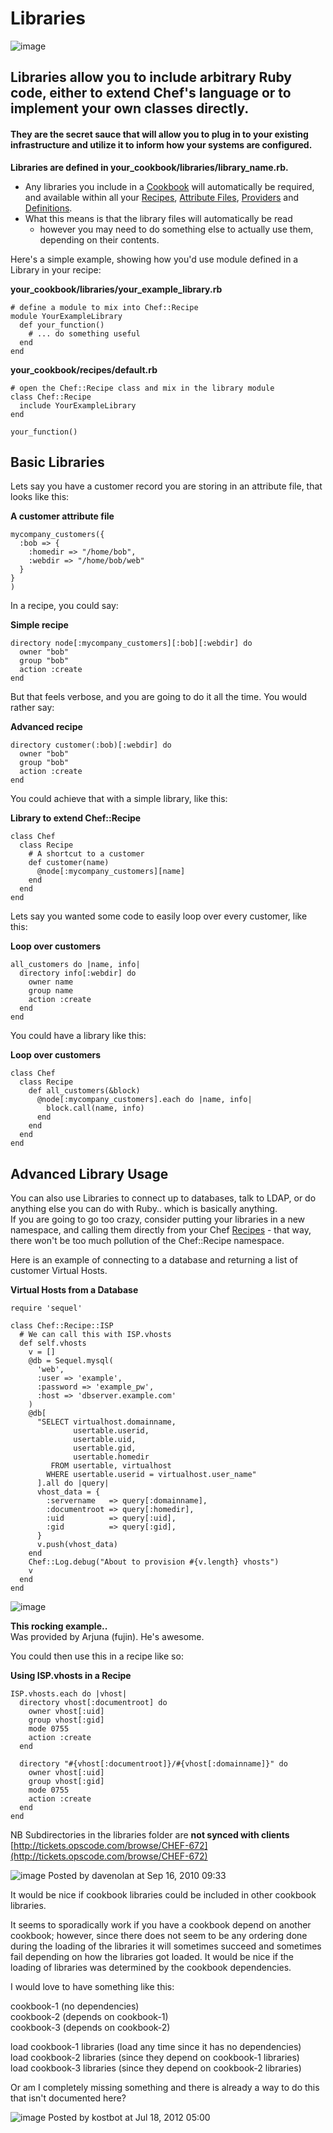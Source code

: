 Libraries
=========

  

![image](../attachments/1179806/21463235.png)   

Libraries allow you to include arbitrary Ruby code, either to extend Chef's language or to implement your own classes directly.
-------------------------------------------------------------------------------------------------------------------------------

#### They are the secret sauce that will allow you to plug in to your existing infrastructure and utilize it to inform how your systems are configured.

  

  

**Libraries are defined in your\_cookbook/libraries/library\_name.rb.**

-   Any libraries you include in a
    [Cookbook](Cookbooks.html "Cookbooks") will automatically be
    required, and available within all your
    [Recipes](Recipes.html "Recipes"), [Attribute
    Files](Attributes.html "Attributes"),
    [Providers](Providers.html "Providers") and
    [Definitions](Definitions.html "Definitions").
-   What this means is that the library files will automatically be read
    - however you may need to do something else to actually use them,
    depending on their contents.

Here's a simple example, showing how you'd use module defined in a
Library in your recipe:

**your\_cookbook/libraries/your\_example\_library.rb**

    # define a module to mix into Chef::Recipe
    module YourExampleLibrary
      def your_function()
        # ... do something useful  
      end
    end

**your\_cookbook/recipes/default.rb**

    # open the Chef::Recipe class and mix in the library module
    class Chef::Recipe
      include YourExampleLibrary
    end

    your_function()

Basic Libraries
---------------

Lets say you have a customer record you are storing in an attribute
file, that looks like this:

**A customer attribute file**

    mycompany_customers({
      :bob => {
        :homedir => "/home/bob",
        :webdir => "/home/bob/web"
      }
    }
    )

In a recipe, you could say:

**Simple recipe**

    directory node[:mycompany_customers][:bob][:webdir] do
      owner "bob"
      group "bob"
      action :create
    end

But that feels verbose, and you are going to do it all the time. You
would rather say:

**Advanced recipe**

    directory customer(:bob)[:webdir] do
      owner "bob"
      group "bob"
      action :create
    end

You could achieve that with a simple library, like this:

**Library to extend Chef::Recipe**

    class Chef
      class Recipe    
        # A shortcut to a customer
        def customer(name)
          @node[:mycompany_customers][name]
        end
      end
    end

Lets say you wanted some code to easily loop over every customer, like
this:

**Loop over customers**

    all_customers do |name, info|
      directory info[:webdir] do
        owner name
        group name
        action :create
      end
    end

You could have a library like this:

**Loop over customers**

    class Chef
      class Recipe
        def all_customers(&block)
          @node[:mycompany_customers].each do |name, info|
            block.call(name, info)
          end
        end
      end
    end

Advanced Library Usage
----------------------

You can also use Libraries to connect up to databases, talk to LDAP, or
do anything else you can do with Ruby.. which is basically anything.  
 If you are going to go too crazy, consider putting your libraries in a
new namespace, and calling them directly from your Chef
[Recipes](Recipes.html "Recipes") - that way, there won't be too much
pollution of the Chef::Recipe namespace.

Here is an example of connecting to a database and returning a list of
customer Virtual Hosts.

**Virtual Hosts from a Database**

    require 'sequel'

    class Chef::Recipe::ISP
      # We can call this with ISP.vhosts
      def self.vhosts
        v = []
        @db = Sequel.mysql(
          'web', 
          :user => 'example', 
          :password => 'example_pw', 
          :host => 'dbserver.example.com'
        )
        @db[
          "SELECT virtualhost.domainname, 
                  usertable.userid, 
                  usertable.uid, 
                  usertable.gid, 
                  usertable.homedir
             FROM usertable, virtualhost
            WHERE usertable.userid = virtualhost.user_name"
          ].all do |query|
          vhost_data = {
            :servername   => query[:domainname],
            :documentroot => query[:homedir],
            :uid          => query[:uid],
            :gid          => query[:gid],
          }
          v.push(vhost_data)
        end
        Chef::Log.debug("About to provision #{v.length} vhosts")
        v
      end
    end

![image](images/icons/emoticons/information.gif)

**This rocking example..**  
Was provided by Arjuna (fujin). He's awesome.

  
 You could then use this in a recipe like so:

**Using ISP.vhosts in a Recipe**

    ISP.vhosts.each do |vhost|
      directory vhost[:documentroot] do
        owner vhost[:uid]
        group vhost[:gid]
        mode 0755
        action :create
      end

      directory "#{vhost[:documentroot]}/#{vhost[:domainname]}" do
        owner vhost[:uid]
        group vhost[:gid]
        mode 0755
        action :create
      end
    end

  
  
  
  

  

NB Subdirectories in the libraries folder are **not synced with
clients**
[http://tickets.opscode.com/browse/CHEF-672](http://tickets.opscode.com/browse/CHEF-672)

![image](images/icons/comment_16.gif) Posted by davenolan at Sep 16,
2010 09:33

It would be nice if cookbook libraries could be included in other
cookbook libraries.

It seems to sporadically work if you have a cookbook depend on another
cookbook; however, since there does not seem to be any ordering done
during the loading of the libraries it will sometimes succeed and
sometimes fail depending on how the libraries got loaded. It would be
nice if the loading of libraries was determined by the cookbook
dependencies.

I would love to have something like this:

cookbook-1 (no dependencies)  
 cookbook-2 (depends on cookbook-1)  
 cookbook-3 (depends on cookbook-2)

load cookbook-1 libraries (load any time since it has no dependencies)  
 load cookbook-2 libraries (since they depend on cookbook-1 libraries)  
 load cookbook-3 libraries (since they depend on cookbook-2 libraries)

Or am I completely missing something and there is already a way to do
this that isn't documented here?

![image](images/icons/comment_16.gif) Posted by kostbot at Jul 18, 2012
05:00
